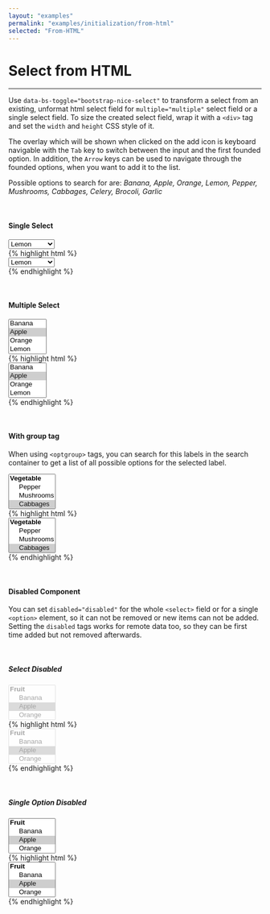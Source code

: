 ```yaml
---
layout: "examples"
permalink: "examples/initialization/from-html"
selected: "From-HTML"
---
```


# **Select from HTML**

---

Use `data-bs-toggle="bootstrap-nice-select"` to transform a select from an existing, unformat html select field for `multiple="multiple"` select field or a single select field. To size the created select field, wrap it with a `<div>` tag and set the `width` and `height` CSS style of it.

The overlay which will be shown when clicked on the add icon is keyboard navigable with the `Tab` key to switch between the input and the first founded option. In addition, the `Arrow` keys can be used to navigate through the founded options, when you want to add it to the list.

<div class="alert alert-light d-flex justify-content-start align-items-center font-size-13" role="alert">
        <i class="fa-solid fa-circle-info pe-2"></i>Possible options to search for are: <i class="ms-2">Banana, Apple, Orange, Lemon, Pepper, Mushrooms, Cabbages, Celery, Brocoli, Garlic</i>
</div>

&nbsp;

#### Single Select

<div class="container my-4 border rounded p-0">
    <div class="p-5 border-bottom">
    <select data-bs-toggle="bootstrap-nice-select">
            <option value="Banana">Banana</option>
            <option value="Apple">Apple</option>
            <option value="Orange">Orange</option>
            <option value="Lemon" selected="selected">Lemon</option>
            <option value="Pepper">Pepper</option>
            <option value="Mushrooms">Mushrooms</option>
            <option value="Cabbages">Cabbages</option>
            <option value="Celery">Celery</option>
            <option value="Garlic">Garlic</option>
            <option value="Brocoli">Brocoli</option>
        </select>
    </div>
    <div class="bg-highlight rounded">
{% highlight html %}
<div class="container">
    <select data-bs-toggle="bootstrap-nice-select">
        <option value="Banana">Banana</option>
        <option value="Apple">Apple</option>
        <option value="Orange">Orange</option>
        <option value="Lemon" selected="selected">Lemon</option>
        <option value="Pepper">Pepper</option>
        <option value="Mushrooms">Mushrooms</option>
        <option value="Cabbages">Cabbages</option>
        <option value="Celery">Celery</option>
        <option value="Garlic">Garlic</option>
        <option value="Brocoli">Brocoli</option>
    </select>
</div>
{% endhighlight %}
    </div>
</div>

&nbsp;

#### Multiple Select

<div class="container my-4 border rounded p-0">
    <div class="p-5 border-bottom">
        <select multiple="multiple" data-bs-toggle="bootstrap-nice-select">
            <option value="Banana">Banana</option>
            <option value="Apple" selected="selected">Apple</option>
            <option value="Orange">Orange</option>
            <option value="Lemon">Lemon</option>
            <option value="Pepper">Pepper</option>
            <option value="Mushrooms" selected="selected">Mushrooms</option>
            <option value="Cabbages">Cabbages</option>
            <option value="Celery">Celery</option>
            <option value="Garlic">Garlic</option>
            <option value="Brocoli">Brocoli</option>
        </select>
    </div>
    <div class="bg-highlight rounded">
{% highlight html %}
<div class="container">
    <select multiple="multiple" data-bs-toggle="bootstrap-nice-select">
        <option value="Banana">Banana</option>
        <option value="Apple" selected="selected">Apple</option>
        <option value="Orange">Orange</option>
        <option value="Lemon">Lemon</option>
        <option value="Pepper">Pepper</option>
        <option value="Mushrooms" selected="selected">Mushrooms</option>
        <option value="Cabbages">Cabbages</option>
        <option value="Celery">Celery</option>
        <option value="Garlic">Garlic</option>
        <option value="Brocoli">Brocoli</option>
    </select>
</div>
{% endhighlight %}
    </div>
</div>

&nbsp;

#### With group tag

When using `<optgroup>` tags, you can search for this labels in the search container to get a list of all possible options for the selected label.

<div class="container my-4 border rounded p-0">
    <div class="p-5 border-bottom">
        <select multiple="multiple" data-bs-toggle="bootstrap-nice-select">
            <optgroup label="Fruit">
                <option value="Banana">Banana</option>
                <option value="Apple">Apple</option>
                <option value="Orange">Orange</option>
                <option value="Lemon">Lemon</option>
            </optgroup>
            <optgroup label="Vegetable">
                <option value="Pepper">Pepper</option>
                <option value="Mushrooms">Mushrooms</option>
                <option value="Cabbages" selected="selected">Cabbages</option>
                <option value="Celery">Celery</option>
                <option value="Garlic">Garlic</option>
                <option value="Brocoli">Brocoli</option>
            </optgroup>
        </select>
    </div>
    <div class="bg-highlight rounded">
{% highlight html %}
<div class="container">
    <select multiple="multiple" data-bs-toggle="bootstrap-nice-select">
        <optgroup label="Fruit">
            <option value="Banana">Banana</option>
            <option value="Apple">Apple</option>
            <option value="Orange">Orange</option>
            <option value="Lemon">Lemon</option>
        </optgroup>
        <optgroup label="Vegetable">
            <option value="Pepper">Pepper</option>
            <option value="Mushrooms">Mushrooms</option>
            <option value="Cabbages" selected="selected">Cabbages</option>
            <option value="Celery">Celery</option>
            <option value="Garlic">Garlic</option>
            <option value="Brocoli">Brocoli</option>
        </optgroup>
    </select>
</div>
{% endhighlight %}
    </div>
</div>

&nbsp;

#### Disabled Component

You can set `disabled="disabled"` for the whole `<select>` field or for a single `<option>` element, so it can not be removed or new items can not be added. Setting the `disabled` tags works for remote data too, so they can be first time added but not removed afterwards.

&nbsp;

##### Select Disabled
<div class="container my-4 border rounded p-0">
    <div class="p-5 border-bottom">
        <select multiple="multiple" data-bs-toggle="bootstrap-nice-select" disabled="disabled">
            <optgroup label="Fruit">
                <option value="Banana">Banana</option>
                <option value="Apple" selected="selected">Apple</option>
                <option value="Orange">Orange</option>
                <option value="Lemon">Lemon</option>
            </optgroup>
            <optgroup label="Vegetable">
                <option value="Pepper">Pepper</option>
                <option value="Mushrooms">Mushrooms</option>
                <option value="Cabbages" selected="selected">Cabbages</option>
                <option value="Celery">Celery</option>
                <option value="Garlic">Garlic</option>
                <option value="Brocoli">Brocoli</option>
            </optgroup>
        </select>
    </div>
    <div class="bg-highlight rounded">
{% highlight html %}
<div class="container">
    <select multiple="multiple" data-bs-toggle="bootstrap-nice-select" disabled="disabled">
        <optgroup label="Fruit">
            <option value="Banana">Banana</option>
            <option value="Apple" selected="selected">Apple</option>
            <option value="Orange">Orange</option>
            <option value="Lemon">Lemon</option>
        </optgroup>
        <optgroup label="Vegetable">
            <option value="Pepper">Pepper</option>
            <option value="Mushrooms">Mushrooms</option>
            <option value="Cabbages" selected="selected">Cabbages</option>
            <option value="Celery">Celery</option>
            <option value="Garlic">Garlic</option>
            <option value="Brocoli">Brocoli</option>
        </optgroup>
    </select>
</div>
{% endhighlight %}
    </div>
</div>

&nbsp;

##### Single Option Disabled
<div class="container my-4 border rounded p-0">
    <div class="p-5 border-bottom">
        <select multiple="multiple" data-bs-toggle="bootstrap-nice-select">
            <optgroup label="Fruit">
                <option value="Banana">Banana</option>
                <option value="Apple" selected="selected">Apple</option>
                <option value="Orange">Orange</option>
                <option value="Lemon">Lemon</option>
            </optgroup>
            <optgroup label="Vegetable">
                <option value="Pepper">Pepper</option>
                <option value="Mushrooms">Mushrooms</option>
                <option value="Cabbages" selected="selected" disabled="disabled">Cabbages</option>
                <option value="Celery">Celery</option>
                <option value="Garlic">Garlic</option>
                <option value="Brocoli" disabled="disabled">Brocoli</option>
            </optgroup>
        </select>
    </div>
    <div class="bg-highlight rounded">
{% highlight html %}
<div class="container">
    <select multiple="multiple" data-bs-toggle="bootstrap-nice-select">
        <optgroup label="Fruit">
            <option value="Banana">Banana</option>
            <option value="Apple" selected="selected">Apple</option>
            <option value="Orange">Orange</option>
            <option value="Lemon">Lemon</option>
        </optgroup>
        <optgroup label="Vegetable">
            <option value="Pepper">Pepper</option>
            <option value="Mushrooms">Mushrooms</option>
            <option value="Cabbages" selected="selected" disabled="disabled">Cabbages</option>
            <option value="Celery">Celery</option>
            <option value="Garlic">Garlic</option>
            <option value="Brocoli" disabled="disabled">Brocoli</option>
        </optgroup>
    </select>
</div>
{% endhighlight %}
    </div>
</div>

